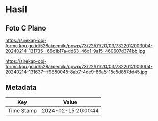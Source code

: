 # Hasil

## Foto C Plano

https://sirekap-obj-formc.kpu.go.id/528a/pemilu/ppwp/73/22/01/20/03/7322012003004-20240214-131735--66c1b17a-dd63-46d1-9a15-460607d374bb.jpg

https://sirekap-obj-formc.kpu.go.id/528a/pemilu/ppwp/73/22/01/20/03/7322012003004-20240214-131637--f9850045-8ab7-4de9-86a5-15c5d857dd45.jpg


## Metadata

| Key        | Value               |
| ---------- | ------------------- |
| Time Stamp | 2024-02-15 20:00:44 |



